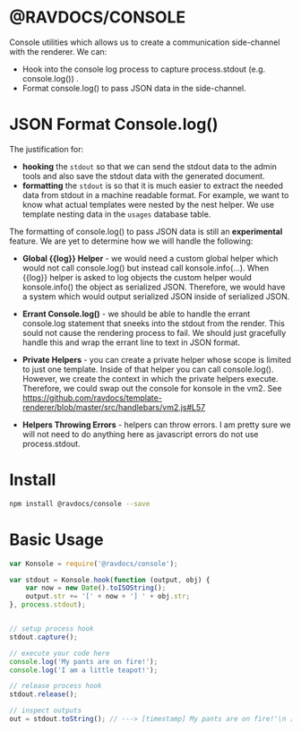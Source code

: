 # @RAVDOCS/CONSOLE
Console utilities which allows us to create a communication side-channel with the renderer. We can:

- Hook into the console log process to capture process.stdout (e.g. console.log()) .
- Format console.log() to pass JSON data in the side-channel.

# JSON Format Console.log()

The justification for:

- **hooking** the `stdout` so that we can send the stdout data to the admin tools and also save the stdout data with the generated document.
- **formatting** the `stdout` is so that it is much easier to extract the needed data from stdout in a machine readable format. For example, we want to know what actual templates were nested by the nest helper. We use template nesting data in the `usages` database table.

The formatting of console.log() to pass JSON data is still an **experimental** feature. We are yet to determine how we will handle the following:

- **Global {{log}} Helper** - we would need a custom global helper which would not call console.log() but instead call konsole.info(...). When {{log}} helper is asked to log objects the custom helper would konsole.info() the object as serialized JSON. Therefore, we would have a system which would output serialized JSON inside of serialized JSON.

- **Errant Console.log()** - we should be able to handle the errant console.log statement that sneeks into the stdout from the render. This sould not cause the rendering process to fail. We should just gracefully handle this and wrap the errant line to text in JSON format.

- **Private Helpers** - you can create a private helper whose scope is limited to just one template. Inside of that helper you can call console.log(). However, we create the context in which the private helpers execute. Therefore, we could swap out the console for konsole in the vm2. See https://github.com/ravdocs/template-renderer/blob/master/src/handlebars/vm2.js#L57

- **Helpers Throwing Errors** - helpers can throw errors. I am pretty sure we will not need to do anything here as javascript errors do not use process.stdout.

# Install
```bash
npm install @ravdocs/console --save
```

# Basic Usage

```js
var Konsole = require('@ravdocs/console');

var stdout = Konsole.hook(function (output, obj) {
	var now = new Date().toISOString();
	output.str += '[' + now + '] ' + obj.str;
}, process.stdout);


// setup process hook
stdout.capture();

// execute your code here
console.log('My pants are on fire!');
console.log('I am a little teapot!');

// release process hook
stdout.release();

// inspect outputs
out = stdout.toString(); // ---> [timestamp] My pants are on fire!'\n [timestamp] I am a little teapot!
```
